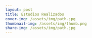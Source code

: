 ```yaml
---
layout: post
title: Estudios Realizados
cover-img: /assets/img/path.jpg
thumbnail-img: /assets/img/thumb.png
share-img: /assets/img/path.jpg
---
```


